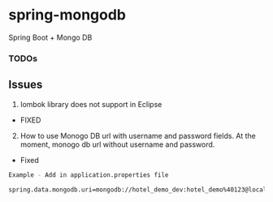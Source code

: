 # spring-mongodb
Spring Boot + Mongo DB


### TODOs


## Issues
1. lombok library does not support in Eclipse
- FIXED
2. How to use Monogo DB url with username and password fields. At the moment, monogo db url without username and password.
- Fixed

```sh
Example - Add in application.properties file

spring.data.mongodb.uri=mongodb://hotel_demo_dev:hotel_demo%40123@localhost:27017/hotel-demo-data
```



